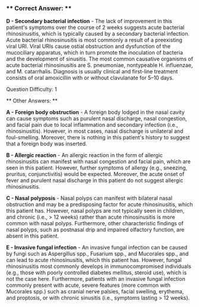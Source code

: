 ### ** Correct Answer: **

**D - Secondary bacterial infection** - The lack of improvement in this patient's symptoms over the course of 2 weeks suggests acute bacterial rhinosinusitis, which is typically caused by a secondary bacterial infection. Acute bacterial rhinosinusitis is most commonly a result of a preexisting viral URI. Viral URIs cause ostial obstruction and dysfunction of the mucociliary apparatus, which in turn promote the inoculation of bacteria and the development of sinusitis. The most common causative organisms of acute bacterial rhinosinusitis are S. pneumoniae, nontypeable H. influenzae, and M. catarrhalis. Diagnosis is usually clinical and first-line treatment consists of oral amoxicillin with or without clavulanate for 5–10 days.

Question Difficulty: 1

** Other Answers: **

**A - Foreign body obstruction** - A foreign body lodged in the nasal cavity can cause symptoms such as purulent nasal discharge, nasal congestion, and facial pain due to local inflammation and secondary infection (i.e., rhinosinusitis). However, in most cases, nasal discharge is unilateral and foul-smelling. Moreover, there is nothing in this patient's history to suggest that a foreign body was inserted.

**B - Allergic reaction** - An allergic reaction in the form of allergic rhinosinusitis can manifest with nasal congestion and facial pain, which are seen in this patient. However, further symptoms of allergy (e.g., sneezing, pruritus, conjunctivitis) would be expected. Moreover, the acute onset of fever and purulent nasal discharge in this patient do not suggest allergic rhinosinusitis.

**C - Nasal polyposis** - Nasal polyps can manifest with bilateral nasal obstruction and may be a predisposing factor for acute rhinosinusitis, which this patient has. However, nasal polyps are not typically seen in children, and chronic (i.e., > 12 weeks) rather than acute rhinosinusitis is more common with nasal polyps. Furthermore, other characteristic findings of nasal polyps, such as postnasal drip and impaired olfactory function, are absent in this patient.

**E - Invasive fungal infection** - An invasive fungal infection can be caused by fungi such as Aspergillus spp., Fusarium spp., and Mucorales spp., and can lead to acute rhinosinusitis, which this patient has. However, fungal rhinosinusitis most commonly develops in immunocompromised individuals (e.g., those with poorly controlled diabetes mellitus, steroid use), which is not the case here. Furthermore, patients with an invasive fungal infection commonly present with acute, severe features (more common with Mucorales spp.) such as cranial nerve palsies, facial swelling, erythema, and proptosis, or with chronic sinusitis (i.e., symptoms lasting > 12 weeks).

